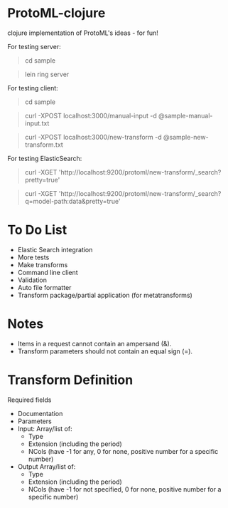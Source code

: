 ProtoML-clojure
===============

clojure implementation of ProtoML's ideas - for fun!

For testing server:

> cd sample

> lein ring server

For testing client:

> cd sample

> curl -XPOST localhost:3000/manual-input -d @sample-manual-input.txt

> curl -XPOST localhost:3000/new-transform -d @sample-new-transform.txt

For testing ElasticSearch:

> curl -XGET 'http://localhost:9200/protoml/new-transform/_search?pretty=true'

> curl -XGET 'http://localhost:9200/protoml/new-transform/_search?q=model-path:data&pretty=true'

To Do List
==========
* Elastic Search integration
* More tests
* Make transforms
* Command line client
* Validation
* Auto file formatter
* Transform package/partial application (for metatransforms)

Notes
=====
* Items in a request cannot contain an ampersand (&).
* Transform parameters should not contain an equal sign (=).

Transform Definition
====================
Required fields
* Documentation
* Parameters
* Input: Array/list of:
    * Type
    * Extension (including the period)
    * NCols (have -1 for any, 0 for none, positive number for a specific number)
* Output Array/list of:
    * Type
    * Extension (including the period)
    * NCols (have -1 for not specified, 0 for none, positive number for a specific number)
